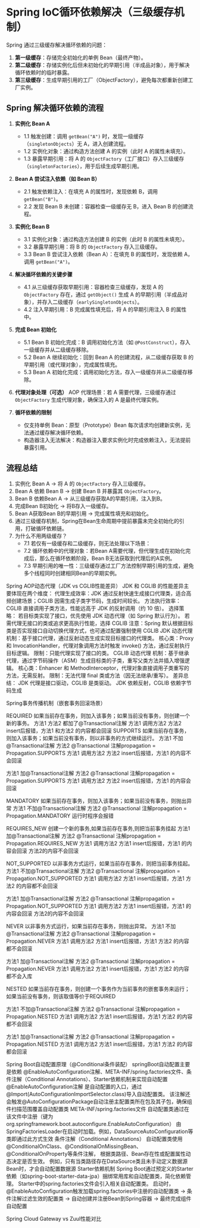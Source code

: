 # Spring IoC循环依赖解决（三级缓存机制）

Spring 通过三级缓存解决循环依赖的问题：

1. **第一级缓存**：存储完全初始化的单例 Bean（最终产物）。
2. **第二级缓存**：存储实例化后但未初始化的早期引用（半成品对象），用于解决循环依赖时的临时暴露。
3. **第三级缓存**：生成早期引用的工厂（ObjectFactory），避免每次都重新创建工厂实例。

## Spring 解决循环依赖的流程

1. **实例化 Bean A**
   - 1.1 触发创建：调用 `getBean("A")` 时，发现一级缓存（`singletonObjects`）无 A，进入创建流程。
   - 1.2 实例化对象：通过构造方法创建 A 的实例（此时 A 的属性未填充）。
   - 1.3 暴露早期引用：将 A 的 `ObjectFactory`（工厂接口）存入三级缓存（`singletonFactories`），用于后续生成早期引用。

2. **Bean A 尝试注入依赖（如 Bean B）**
   - 2.1 触发依赖注入：在填充 A 的属性时，发现依赖 B，调用 `getBean("B")`。
   - 2.2 发现 Bean B 未创建：容器检查一级缓存无 B，进入 Bean B 的创建流程。

3. **实例化 Bean B**
   - 3.1 实例化对象：通过构造方法创建 B 的实例（此时 B 的属性未填充）。
   - 3.2 暴露早期引用：将 B 的 `ObjectFactory` 存入三级缓存。
   - 3.3 Bean B 尝试注入依赖（Bean A）：在填充 B 的属性时，发现依赖 A，调用 `getBean("A")`。

4. **解决循环依赖的关键步骤**
   - 4.1 从三级缓存获取早期引用：容器检查三级缓存，发现 A 的 `ObjectFactory` 存在，通过 `getObject()` 生成 A 的早期引用（半成品对象），并存入二级缓存（`earlySingletonObjects`）。
   - 4.2 注入早期引用：B 完成属性填充后，将 A 的早期引用注入 B 的属性中。

5. **完成 Bean 初始化**
   - 5.1 Bean B 初始化完成：B 调用初始化方法（如 `@PostConstruct`），存入一级缓存并从二级缓存移除。
   - 5.2 Bean A 继续初始化：回到 Bean A 的创建流程，从二级缓存获取 B 的早期引用（或代理对象），完成属性填充。
   - 5.3 Bean A 初始化完成：调用初始化方法，存入一级缓存并从二级缓存移除。

6. **代理对象处理（可选）**
   AOP 代理场景：若 A 需要代理，三级缓存通过 `ObjectFactory` 生成代理对象，确保注入的 A 是最终代理实例。

7. **循环依赖的限制**
    - 仅支持单例 Bean：原型（Prototype）Bean 每次请求均创建新实例，无法通过缓存解决循环依赖。
    - 构造器注入无法解决：构造器注入要求实例化时完成依赖注入，无法提前暴露引用。

## 流程总结
1. 实例化 Bean A → 将 A 的 `ObjectFactory` 存入三级缓存。
2. Bean A 依赖 Bean B → 创建 Bean B 并暴露其 `ObjectFactory`。
3. Bean B 依赖Bean A → 从三级缓存获取A的早期引用，注入到B。
4. 完成Bean B初始化 → 将B存入一级缓存。
5. Bean A获取Bean B的早期引用 → 完成属性填充和初始化。
6. 通过三级缓存机制，Spring在Bean生命周期中提前暴露未完全初始化的引用，打破循环依赖链。
7. 为什么不用两级缓存？
   - 7.1 若仅有一级缓存和二级缓存，则无法处理以下场景：
   - 7.2 循环依赖中的代理对象：若Bean A需要代理，但代理生成在初始化完成后，那么在循环依赖阶段，Bean B无法获取到代理后的A实例。
   - 7.3 早期引用的唯一性：三级缓存通过工厂方法控制早期引用的生成，避免多个线程同时创建相同Bean的早期实例。

Spring AOP动态代理（JDK vs CGLIB性能差异）
JDK 和 CGLIB 的性能差异主要体现在两个维度：
代理生成效率：JDK 通过反射快速生成接口代理类，适合高频创建场景；CGLIB 因需生成子类字节码，生成时间较长。
方法执行效率：CGLIB 直接调用子类方法，性能远高于 JDK 的反射调用（约 10 倍）。
选择策略：
    若目标类实现了接口，优先使用 JDK 动态代理（如 Spring 默认行为）。
    若需代理无接口的类或追求更高执行性能，选择 CGLIB
    注意：Spring 默认根据目标类是否实现接口自动切换代理方式，也可通过配置强制使用 CGLIB
JDK 动态代理
    机制：基于接口代理，通过反射动态生成实现目标接口的代理类。
核心类：Proxy 和 InvocationHandler，代理对象调用方法时触发 invoke() 方法，通过反射执行目标逻辑。
    限制：只能代理实现了接口的类。
CGLIB 动态代理
    机制：基于继承代理，通过字节码操作（ASM）生成目标类的子类，重写父类方法并插入增强逻辑。
核心类：Enhancer 和 MethodInterceptor，代理对象直接调用子类重写的方法，无需反射。
    限制：无法代理 final 类或方法（因无法继承/重写）。
差异总结：
JDK 代理是接口驱动，CGLIB 是类驱动。
JDK 依赖反射，CGLIB 依赖字节码生成

Spring事务传播机制（嵌套事务回滚场景）

REQUIRED
如果当前存在事务，则加入该事务；如果当前没有事务，则创建一个新的事务。
方法1 方法2 都加了@Transactional注解
方法1 调用方法2 方法2 insert后报错，方法1 和方法2 的内容都会回滚
SUPPORTS
如果当前存在事务，则加入该事务；如果当前没有事务，则以非事务的方式继续运行。
方法1 不加@Transactional注解 方法2 @Transactional 注解propagation = Propagation.SUPPORTS
方法1 调用方法2 方法2 insert后报错，方法1 的内容不会回滚

方法1 加@Transactional注解 方法2 @Transactional 注解propagation = Propagation.SUPPORTS
方法1 调用方法2 方法2 insert后报错，方法1 的内容会回滚

MANDATORY
如果当前存在事务，则加入该事务；如果当前没有事务，则抛出异常
方法1 不加@Transactional注解 方法2 @Transactional 注解propagation = Propagation.MANDATORY
运行时程序会报错

REQUIRES_NEW
创建一个新的事务,如果当前存在事务,则把当前事务挂起
方法1 加@Transactional注解 方法2 @Transactional 注解propagation = Propagation.REQUIRES_NEW
方法1 调用方法2 方法1 insert后报错，方法1 的内容会回滚 方法2的内容不会回滚

NOT_SUPPORTED
以非事务方式运行，如果当前存在事务，则把当前事务挂起。
方法1 不加@Transactional注解 方法2 @Transactional 注解propagation = Propagation.NOT_SUPPORTED
方法1 调用方法2 方法1 insert后报错，方法1 方法2 的内容都不会回滚

方法1 加@Transactional注解 方法2 @Transactional 注解propagation = Propagation.NOT_SUPPORTED
方法1 调用方法2 方法1 insert后报错，方法1 的内容会回滚 方法2的内容不会回滚

NEVER
以非事务方式运行，如果当前存在事务，则抛出异常。
方法1 不加@Transactional注解 方法2 @Transactional 注解propagation = Propagation.NEVER
方法1 调用方法2 方法1 insert后报错，方法1 方法2 的内容都不会回滚

方法1 加@Transactional注解 方法2 @Transactional 注解propagation = Propagation.NEVER
方法1 调用方法2 方法1 insert后报错，方法1 方法2 的内容都不会入库

NESTED
如果当前存在事务，则创建一个事务作为当前事务的嵌套事务来运行；如果当前没有事务，则该取值等价于REQUIRED

方法1 不加@Transactional注解 方法2 @Transactional 注解propagation = Propagation.NESTED
方法1 调用方法2 方法1 insert后报错，方法1 方法2 的内容都不会回滚

方法1 加@Transactional注解 方法2 @Transactional 注解propagation = Propagation.NESTED
方法1 调用方法2 方法1 insert后报错，方法1 方法2 的内容都会回滚

Spring Boot自动配置原理（@Conditional条件装配）
springBoot自动配置主要是依赖
@EnableAutoConfiguration注解、META-INF/spring.factories文件、条件注解（Conditional Annotations）、Starter依赖机制来实现自动配置
@EnableAutoConfiguration注解
    是自动配置的入口，通过@Import(AutoConfigurationImportSelector.class)导入自动配置类。
    该注解还会触发@AutoConfigurationPackage自动注册主配置类所在包及其子包，确保组件扫描范围覆盖自动配置类
META-INF/spring.factories文件
    自动配置类通过在该文件中注册（键为org.springframework.boot.autoconfigure.EnableAutoConfiguration）
    由SpringFactoriesLoader在启动时加载。例如，DataSourceAutoConfiguration等类即通过此方式生效
条件注解（Conditional Annotations）
    自动配置类使用@ConditionalOnClass、@ConditionalOnMissingBean、@ConditionalOnProperty等条件注解，
    根据类路径、Bean存在性或配置属性动态决定是否生效。
    例如，只有当类路径存在DataSource类且未手动定义数据源Bean时，才会自动配置数据源
Starter依赖机制
    Spring Boot通过预定义的Starter依赖（如spring-boot-starter-data-jpa）捆绑常用库和自动配置类，简化依赖管理。
    Starter中的spring.factories文件会引入相关自动配置类。
启动时，@EnableAutoConfiguration触发加载spring.factories中注册的自动配置类 → 条件注解过滤生效的配置类 → 自动创建并注册Bean到Spring容器 → 最终完成组件自动配置

Spring Cloud Gateway vs Zuul性能对比
